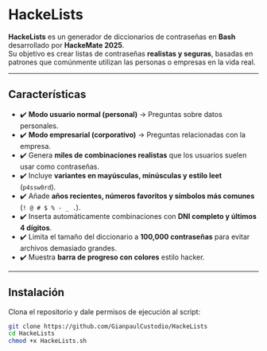 # HackeLists
**HackeLists** es un generador de diccionarios de contraseñas en **Bash** desarrollado por **HackeMate 2025**.  
Su objetivo es crear listas de contraseñas **realistas y seguras**, basadas en patrones que comúnmente utilizan las personas o empresas en la vida real.  

---

## Características
- ✔️ **Modo usuario normal (personal)** → Preguntas sobre datos personales.  
- ✔️ **Modo empresarial (corporativo)** → Preguntas relacionadas con la empresa.  
- ✔️ Genera **miles de combinaciones realistas** que los usuarios suelen usar como contraseñas.  
- ✔️ Incluye **variantes en mayúsculas, minúsculas y estilo leet** (`p4ssw0rd`).  
- ✔️ Añade **años recientes, números favoritos y símbolos más comunes** (`! @ # $ % - _ .`).  
- ✔️ Inserta automáticamente combinaciones con **DNI completo y últimos 4 dígitos**.  
- ✔️ Limita el tamaño del diccionario a **100,000 contraseñas** para evitar archivos demasiado grandes.  
- ✔️ Muestra **barra de progreso con colores** estilo hacker.  

---

## Instalación
Clona el repositorio y dale permisos de ejecución al script:

```bash
git clone https://github.com/GianpaulCustodio/HackeLists
cd HackeLists
chmod +x HackeLists.sh
